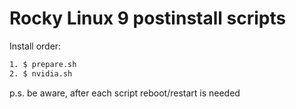 # Rocky Linux 9 postinstall scripts

Install order:

```bash
1. $ prepare.sh
2. $ nvidia.sh
```

p.s. be aware, after each script reboot/restart is needed
